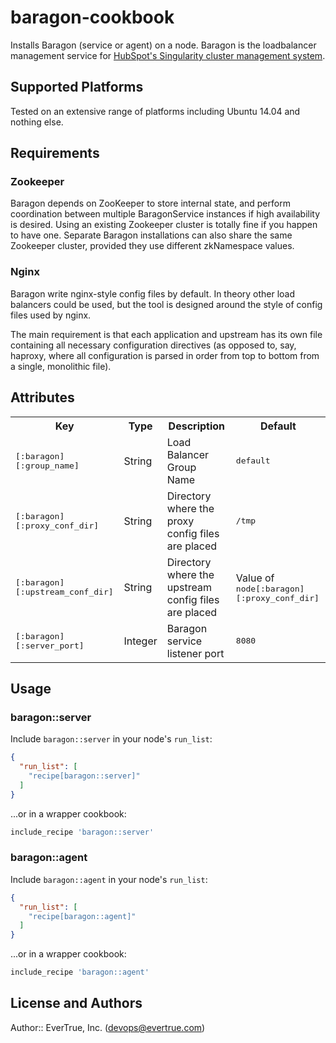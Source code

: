 # baragon-cookbook

Installs Baragon (service or agent) on a node. Baragon is the loadbalancer management service for [HubSpot's Singularity cluster management system](https://github.com/HubSpot/Singularity).

## Supported Platforms

Tested on an extensive range of platforms including Ubuntu 14.04 and nothing else.

## Requirements

### Zookeeper

Baragon depends on ZooKeeper to store internal state, and perform coordination between multiple BaragonService instances if high availability is desired. Using an existing Zookeeper cluster is totally fine if you happen to have one. Separate Baragon installations can also share the same Zookeeper cluster, provided they use different zkNamespace values.

### Nginx

Baragon write nginx-style config files by default. In theory other load balancers could be used, but the tool is designed around the style of config files used by nginx.

The main requirement is that each application and upstream has its own file containing all necessary configuration directives (as opposed to, say, haproxy, where all configuration is parsed in order from top to bottom from a single, monolithic file).

## Attributes

<table>
  <tr>
    <th>Key</th>
    <th>Type</th>
    <th>Description</th>
    <th>Default</th>
  </tr>
  <tr>
    <td><tt>[:baragon][:group_name]</tt></td>
    <td>String</td>
    <td>Load Balancer Group Name</td>
    <td><tt>default</tt></td>
  </tr>
  <tr>
    <td><tt>[:baragon][:proxy_conf_dir]</tt></td>
    <td>String</td>
    <td>Directory where the proxy config files are placed</td>
    <td><tt>/tmp</tt></td>
  </tr>
  <tr>
    <td><tt>[:baragon][:upstream_conf_dir]</tt></td>
    <td>String</td>
    <td>Directory where the upstream config files are placed</td>
    <td>Value of <tt>node[:baragon][:proxy_conf_dir]</tt></td>
  </tr>
  <tr>
    <td><tt>[:baragon][:server_port]</tt></td>
    <td>Integer</td>
    <td>Baragon service listener port</td>
    <td><tt>8080</tt></td>
  </tr>
</table>

## Usage

### baragon::server

Include `baragon::server` in your node's `run_list`:

```json
{
  "run_list": [
    "recipe[baragon::server]"
  ]
}
```

...or in a wrapper cookbook:

```ruby
include_recipe 'baragon::server'
```

### baragon::agent

Include `baragon::agent` in your node's `run_list`:

```json
{
  "run_list": [
    "recipe[baragon::agent]"
  ]
}
```

...or in a wrapper cookbook:

```ruby
include_recipe 'baragon::agent'
```

## License and Authors

Author:: EverTrue, Inc. (<devops@evertrue.com>)
